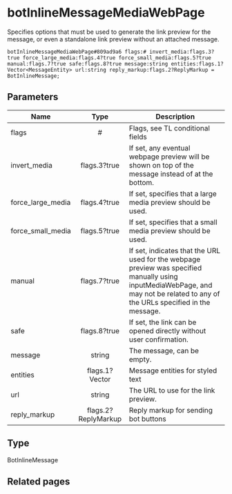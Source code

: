 # botInlineMessageMediaWebPage
Specifies options that must be used to generate the link preview for the message, or even a standalone link preview without an attached message.

```
botInlineMessageMediaWebPage#809ad9a6 flags:# invert_media:flags.3?true force_large_media:flags.4?true force_small_media:flags.5?true manual:flags.7?true safe:flags.8?true message:string entities:flags.1?Vector<MessageEntity> url:string reply_markup:flags.2?ReplyMarkup = BotInlineMessage;
```

## Parameters
| Name | Type | Description |
| ---- | :----: | ----------- |
| flags | # | Flags, see TL conditional fields |
| invert_media | flags.3?true | If set, any eventual webpage preview will be shown on top of the message instead of at the bottom. |
| force_large_media | flags.4?true | If set, specifies that a large media preview should be used. |
| force_small_media | flags.5?true | If set, specifies that a small media preview should be used. |
| manual | flags.7?true | If set, indicates that the URL used for the webpage preview was specified manually using inputMediaWebPage, and may not be related to any of the URLs specified in the message. |
| safe | flags.8?true | If set, the link can be opened directly without user confirmation. |
| message | string | The message, can be empty. |
| entities | flags.1?Vector<MessageEntity> | Message entities for styled text |
| url | string | The URL to use for the link preview. |
| reply_markup | flags.2?ReplyMarkup | Reply markup for sending bot buttons |


## Type
BotInlineMessage

## Related pages

